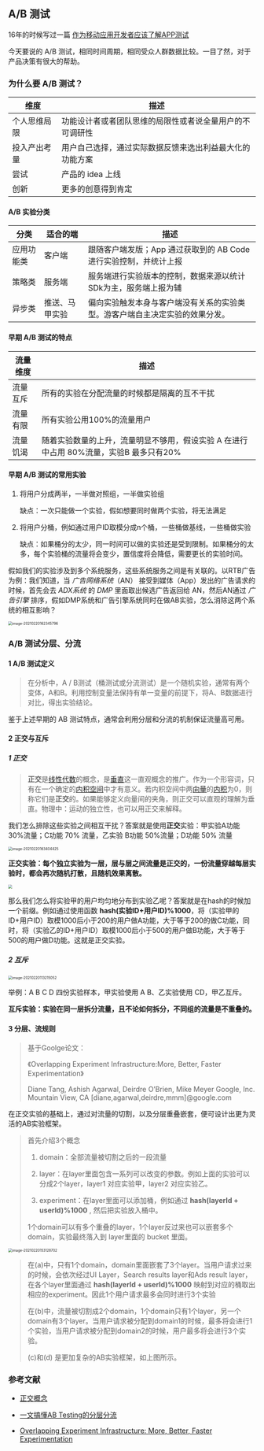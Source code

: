 ## A/B 测试

16年的时候写过一篇 [作为移动应用开发者应该了解APP测试](./2016-8-7-作为移动应用开发者应该了解APP测试.md)

今天要说的 A/B 测试，相同时间周期，相同受众人群数据比较。一目了然，对于产品决策有很大的帮助。

### 为什么要 A/B 测试？

| 维度         | 描述                                                     |
| ------------ | -------------------------------------------------------- |
| 个人思维局限 | 功能设计者或者团队思维的局限性或者说全量用户的不可调研性 |
| 投入产出考量 | 用户自己选择，通过实际数据反馈来选出利益最大化的功能方案 |
| 尝试         | 产品的 idea 上线                                         |
| 创新         | 更多的创意得到肯定                                       |



#### A/B 实验分类

| 分类       | 适合的端       | 描述                                                         |
| ---------- | -------------- | ------------------------------------------------------------ |
| 应用功能类 | 客户端         | 跟随客户端发版；App 通过获取到的 AB Code 进行实验控制，并统计上报 |
| 策略类     | 服务端         | 服务端进行实验版本的控制，数据来源以统计SDk为主，服务端上报为辅 |
| 异步类     | 推送、马甲实验 | 偏向实验触发本身与客户端没有关系的实验类型。游客户端自主决定实验的效果分发。 |



#### 早期 A/B 测试的特点

| 流量维度 | 描述                                                         |
| -------- | ------------------------------------------------------------ |
| 流量互斥 | 所有的实验在分配流量的时候都是隔离的互不干扰                 |
| 流量有限 | 所有实验公用100%的流量用户                                   |
| 流量饥渴 | 随着实验数量的上升，流量明显不够用，假设实验 A 在进行中占用 80%流量，实验B 最多只有20% |

#### 早期 A/B 测试的常用实验

1. 将用户分成两半，一半做对照组，一半做实验组

   缺点：一次只能做一个实验，假如想要同时做两个实验，将无法满足

2. 将用户分桶，例如通过用户ID取模分成n个桶，一些桶做基线，一些桶做实验

   缺点：如果桶分的太少，同一时间可以做的实验还是受到限制。如果桶分的太多，每个实验桶的流量将会变少，置信度将会降低，需要更长的实验时间。

假如我们的实验涉及到多个系统服务，这些系统服务之间是有关联的。以RTB广告为例：我们知道，当 *广告网络系统*（AN） 接受到媒体（App）发出的广告请求的时候，首先会去 *ADX系统* 的 *DMP* 里面取出候选广告返回给 AN，然后AN通过 *广告引擎* 排序，假如DMP系统和广告引擎系统同时在做AB实验，怎么消除这两个系统的相互影响？

<img src="../../assets/image-20210220162345796.png" alt="image-20210220162345796" style="zoom:50%;" />

### A/B 测试分层、分流

#### 1 A/B 测试定义

> 在分析中，A / B测试（桶测试或分流测试）是一个随机实验，通常有两个变体，A和B。利用控制变量法保持有单一变量的前提下，将A、B数据进行对比，得出实验结论。

鉴于上述早期的 AB 测试特点，通常会利用分层和分流的机制保证流量高可用。

#### 2 正交与互斥

##### 1 正交

> **正交**是[线性代数](https://zh.wikipedia.org/wiki/线性代数)的概念，是[垂直](https://zh.wikipedia.org/wiki/垂直)这一直观概念的推广。作为一个形容词，只有在一个确定的[内积空间](https://zh.wikipedia.org/wiki/内积空间)中才有意义。若内积空间中两[向量](https://zh.wikipedia.org/wiki/向量)的[内积](https://zh.wikipedia.org/wiki/內積)为0，则称它们是**正交**的。如果能够定义向量间的夹角，则正交可以直观的理解为垂直。物理中：运动的独立性，也可以用正交来解释。

我们怎么排除这些实验之间相互干扰？答案就是使用**正交**实验：甲实验A功能 30%流量；C功能 70% 流量，乙实验 B功能 50%流量；D功能 50% 流量

<img src="../../assets/image-20210220163404425.png" alt="image-20210220163404425" style="zoom:50%;" />



**正交实验：每个独立实验为一层，层与层之间流量是正交的，一份流量穿越每层实验时，都会再次随机打散，且随机效果离散。**

<img src="../../assets/image-20210220151804627.png" style="zoom:50%;" />

那么我们怎么将实验甲的用户均匀地分布到实验乙呢？答案就是在hash的时候加一个前缀。例如通过使用函数 **hash(实验ID+用户ID)%1000**，将（实验甲的ID+用户ID）取模1000后小于200的用户做A功能，大于等于200的做C功能，同时，将（实验乙的ID+用户ID）取模1000后小于500的用户做B功能，大于等于500的用户做D功能。这就是正交实验。

##### 2 互斥

<img src="../../assets/image-20210220113215052.png" alt="image-20210220113215052" style="zoom:50%;" />

举例：A B C D 四份实验样本，甲实验使用 A B、乙实验使用 CD，甲乙互斥。

**互斥实验：实验在同一层拆分流量，且不论如何拆分，不同组的流量是不重叠的。**

#### 3 分层、流规则

> 基于Goolge论文：
>
> 《Overlapping Experiment Infrastructure:More, Better, Faster Experimentation》
>
> Diane Tang, Ashish Agarwal, Deirdre O’Brien, Mike Meyer Google, Inc. Mountain View, CA [diane,agarwal,deirdre,mmm]@google.com



在正交实验的基础上，通过对流量的切割，以及分层重叠嵌套，便可设计出更为灵活的AB实验框架。

> 首先介绍3个概念
>
> 1. domain：全部流量被切割之后的一段流量
>
> 2. layer：在layer里面包含一系列可以改变的参数。例如上面的实验可以分成2个layer，layer1 对应实验甲，layer2 对应实验乙。
>
> 3. experiment：在layer里面可以添加桶，例如通过 **hash(layerId + userId)%1000** , 然后把实验放入桶中。
>
> 1个domain可以有多个重叠的layer，1个layer反过来也可以嵌套多个domain，实验最终落入到 layer里面的 bucket 里面。

<img src="../../assets/image-20210220153128702.png" alt="image-20210220153128702" style="zoom:50%;" />

> 在(a)中，只有1个domain，domain里面嵌套了3个layer。当用户请求过来的时候，会依次经过UI Layer，Search results layer和Ads result layer，在各个layer里面通过 **hash(layerId + userId)%1000** 映射到对应的桶取出相应的experiment。因此1个用户请求最多会同时进行3个实验
>
> 在(b)中，流量被切割成2个domain，1个domain只有1个layer，另一个domain有3个layer。当用户请求被分配到domain1的时候，最多将会进行1个实验，当用户请求被分配到domain2的时候，用户最多将会进行3个实验。
>
> (c)和(d) 是更加复杂的AB实验框架，如上图所示。



### 参考文献

- [正交概念](https://zhuanlan.zhihu.com/p/26160631)

- [一文搞懂AB Testing的分层分流](http://www.woshipm.com/pd/1080730.html)
- [Overlapping Experiment Infrastructure: More, Better, Faster Experimentation](https://static.googleusercontent.com/media/research.google.com/zh-CN//pubs/archive/36500.pdf)

